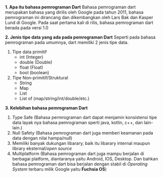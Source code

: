 **1. Apa itu bahasa pemrograman Dart**
Bahasa pemrograman dart merupakan bahasa yang dirilis oleh Google pada tahun 2011, bahasa pemrograman ini dirancang dan dikembangkan oleh Lars Bak dan Kasper Lund di Google. Pada saat pertama kali di rilis, bahasa pemrograman dart berada pada versi 1.0

**2. Jenis tipe data yang ada pada pemrograman Dart**
Seperti pada bahasa pemrograman pada umumnya, dart memiliki 2 jenis tipe data.
1. Tipe data primitif
   - int (Integer)
   - double (Double)
   - float (Float)
   - bool (boolean)
2. Tipe Non-primitif/Struktural
   - String
   - Map
   - List
   - List of (map/string/int/double/etc.)

**3. Kelebihan bahasa pemrograman Dart**
1. Type Safe (Bahasa permrograman dart dapat menjamin konsistensi tipe data layak nya bahasa pemrograman sperti java, kotlin, c++, dan lain-lain.)
2. Null Safety (Bahasa pemrograman dart juga memberi keamanan pada data dengan nilai hampa/*null*)
3. Memiliki banyak dukungan libarary, baik itu libarary internal maupun library eksternal/*open source*
4. Multiplatform (Bahasa pemrograman dart juga mampu berjalan di berbagai platform, diantaranya yaitu Android, IOS, Desktop. Dan bahkan bahasa pemrograman dart bisa berjalan dengan stabil di *Operating System* terbaru milik Google yaitu **Fuchsia OS**)
